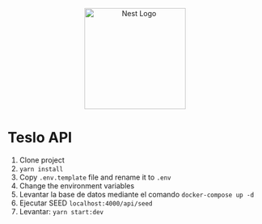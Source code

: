 <p align="center">
  <a href="http://nestjs.com/" target="blank"><img src="https://nestjs.com/img/logo-small.svg" width="200" alt="Nest Logo" /></a>
</p>

# Teslo API

1. Clone project
2. `yarn install`
3. Copy `.env.template` file and rename it to `.env`
4. Change the environment variables
5. Levantar la base de datos mediante el comando `docker-compose up -d`
6. Ejecutar SEED `localhost:4000/api/seed`
7. Levantar: `yarn start:dev`
